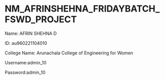 # NM_AFRINSHEHNA_FRIDAYBATCH_FSWD_PROJECT

Name: AFRIN SHEHNA D


ID: au960221104010


College Name: Arunachala College of Engineering for Women


Username:admin_10


Password:admin_10
